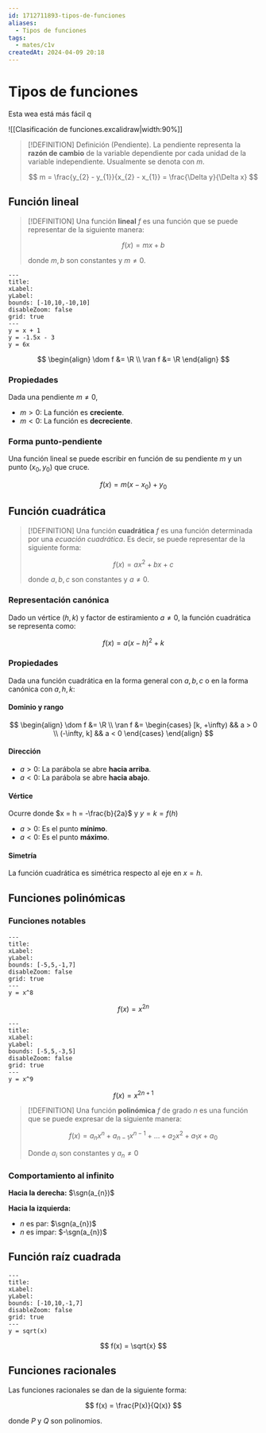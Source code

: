 ```yaml
---
id: 1712711893-tipos-de-funciones
aliases:
  - Tipos de funciones
tags:
  - mates/c1v
createdAt: 2024-04-09 20:18
---
```


# Tipos de funciones

Esta wea está más fácil q

![[Clasificación de funciones.excalidraw|width:90%]]

> [!DEFINITION] Definición (Pendiente).
> La pendiente representa la **razón de cambio** de la variable dependiente por cada unidad de la variable independiente. Usualmente se denota con $m$.
> 
> $$
> m = \frac{y_{2} - y_{1}}{x_{2} - x_{1}} = \frac{\Delta y}{\Delta x}
> $$

## Función lineal

> [!DEFINITION]
> Una función **lineal** $f$ es una función que se puede representar de la siguiente manera:
> 
> $$
> f(x) = mx + b
> $$
> 
> donde $m,b$ son constantes y $m \neq 0$.

```functionplot
---
title: 
xLabel: 
yLabel: 
bounds: [-10,10,-10,10]
disableZoom: false
grid: true
---
y = x + 1
y = -1.5x - 3
y = 6x
```

$$
\begin{align}
\dom f &= \R \\
\ran f &= \R
\end{align}
$$

### Propiedades

Dada una pendiente $m \neq 0$,

- $m > 0$: La función es **creciente**.
- $m < 0$: La función es **decreciente**.

### Forma punto-pendiente

Una función lineal se puede escribir en función de su pendiente $m$ y un punto $(x_{0}, y_{0})$ que cruce.

$$
f(x) = m(x - x_{0}) + y_{0}
$$

## Función cuadrática

> [!DEFINITION]
> Una función **cuadrática** $f$ es una función determinada por una *ecuación cuadrática*. Es decir, se puede representar de la siguiente forma:
> 
> $$
> f(x) = ax^{2} + bx + c
> $$
> 
> donde $a,b,c$ son constantes y $a \neq 0$.

### Representación canónica

Dado un vértice $(h, k)$ y factor de estiramiento $a \neq 0$, la función cuadrática se representa como:

$$
f(x) = a(x - h)^{2} + k
$$

### Propiedades

Dada una función cuadrática en la forma general con $a,b,c$ o en la forma canónica con $a,h,k$:

#### Dominio y rango

$$
\begin{align}
\dom f &= \R \\
\ran f &= \begin{cases}
[k, +\infty) && a > 0 \\
(-\infty, k] && a < 0
\end{cases}
\end{align}
$$

#### Dirección

- $a > 0$: La parábola se abre **hacia arriba**.
- $a < 0$: La parábola se abre **hacia abajo**.

#### Vértice

Ocurre donde $x = h = -\frac{b}{2a}$ y $y = k = f(h)$

- $a > 0$: Es el punto **mínimo**.
- $a < 0$: Es el punto **máximo**.

#### Simetría

La función cuadrática es simétrica respecto al eje en $x = h$.

## Funciones polinómicas

### Funciones notables

```functionplot
---
title: 
xLabel: 
yLabel: 
bounds: [-5,5,-1,7]
disableZoom: false
grid: true
---
y = x^8
```

$$
f(x) = x^{2n}
$$

```functionplot
---
title: 
xLabel: 
yLabel: 
bounds: [-5,5,-3,5]
disableZoom: false
grid: true
---
y = x^9
```

$$
f(x) = x^{2n + 1}
$$

> [!DEFINITION]
> Una función **polinómica** $f$ de grado $n$ es una función que se puede expresar de la siguiente manera:
> 
> $$
> f(x) = a_{n}x^{n} + a_{n-1}x^{n-1} + \dots + a_{2}x^{2} + a_{1}x + a_{0}
> $$
> 
> Donde $a_{i}$ son constantes y $a_{n} \neq 0$

### Comportamiento al infinito

**Hacia la derecha:** $\sgn(a_{n})$

**Hacia la izquierda:**

- $n$ es par: $\sgn(a_{n})$
- $n$ es impar: $-\sgn(a_{n})$

## Función raíz cuadrada

```functionplot
---
title: 
xLabel: 
yLabel: 
bounds: [-10,10,-1,7]
disableZoom: false
grid: true
---
y = sqrt(x)
```

$$
f(x) = \sqrt{x}
$$

## Funciones racionales

Las funciones racionales se dan de la siguiente forma:

$$
f(x) = \frac{P(x)}{Q(x)}
$$

donde $P$ y $Q$ son polinomios.
